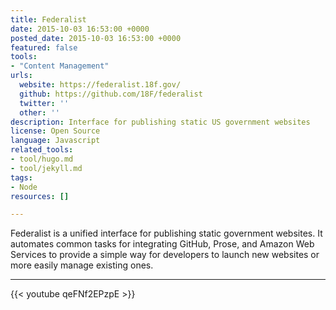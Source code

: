 ```yaml
---
title: Federalist
date: 2015-10-03 16:53:00 +0000
posted_date: 2015-10-03 16:53:00 +0000
featured: false
tools:
- "Content Management"
urls:
  website: https://federalist.18f.gov/
  github: https://github.com/18F/federalist
  twitter: ''
  other: ''
description: Interface for publishing static US government websites
license: Open Source
language: Javascript
related_tools:
- tool/hugo.md
- tool/jekyll.md
tags:
- Node
resources: []

---
```

Federalist is a unified interface for publishing static government websites. It automates common tasks for integrating GitHub, Prose, and Amazon Web Services to provide a simple way for developers to launch new websites or more easily manage existing ones.

---

{{< youtube qeFNf2EPzpE >}}
